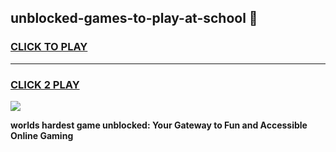 
## unblocked-games-to-play-at-school 👋
<h3>
<a href="https://premium.freeplayer.one?title=unblocked-games-to-play-at-school&ref=14F">CLICK TO PLAY</a></h3>
<hr>

<h3>
<a href="https://premium.freeplayer.one?title=unblocked-games-to-play-at-school&ref=14F">CLICK 2 PLAY</a>
  
</h3>

<a href="https://premium.freeplayer.one?title=unblocked-games-to-play-at-school&ref=12F/"><img src="https://clearcache.store/games.png"></a>


**worlds hardest game unblocked: Your Gateway to Fun and Accessible Online Gaming**
